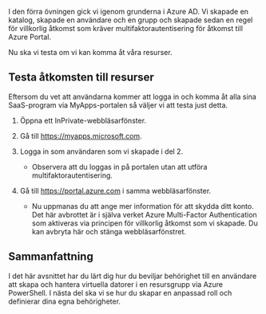 I den förra övningen gick vi igenom grunderna i Azure AD. Vi skapade en katalog, skapade en användare och en grupp och skapade sedan en regel för villkorlig åtkomst som kräver multifaktorautentisering för åtkomst till Azure Portal.

Nu ska vi testa om vi kan komma åt våra resurser.

## <a name="test-access-to-resources"></a>Testa åtkomsten till resurser

Eftersom du vet att användarna kommer att logga in och komma åt alla sina SaaS-program via MyApps-portalen så väljer vi att testa just detta.

1. Öppna ett InPrivate-webbläsarfönster.

1. Gå till https://myapps.microsoft.com.

1. Logga in som användaren som vi skapade i del 2.

   * Observera att du loggas in på portalen utan att utföra multifaktorautentisering.

1. Gå till https://portal.azure.com i samma webbläsarfönster.

   * Nu uppmanas du att ange mer information för att skydda ditt konto. Det här avbrottet är i själva verket Azure Multi-Factor Authentication som aktiveras via principen för villkorlig åtkomst som vi skapade. Du kan avbryta här och stänga webbläsarfönstret.

## <a name="summary"></a>Sammanfattning

I det här avsnittet har du lärt dig hur du beviljar behörighet till en användare att skapa och hantera virtuella datorer i en resursgrupp via Azure PowerShell. I nästa del ska vi se hur du skapar en anpassad roll och definierar dina egna behörigheter.